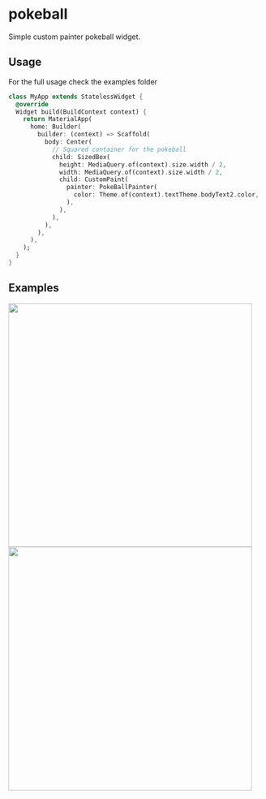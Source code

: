 # pokeball
Simple custom painter pokeball widget.

## Usage
For the full usage check the examples folder
```dart
class MyApp extends StatelessWidget {
  @override
  Widget build(BuildContext context) {
    return MaterialApp(
      home: Builder(
        builder: (context) => Scaffold(
          body: Center(
            // Squared container for the pokeball
            child: SizedBox(
              height: MediaQuery.of(context).size.width / 2,
              width: MediaQuery.of(context).size.width / 2,
              child: CustomPaint(
                painter: PokeBallPainter(
                  color: Theme.of(context).textTheme.bodyText2.color,
                ),
              ),
            ),
          ),
        ),
      ),
    );
  }
}
```
## Examples
<img src="https://user-images.githubusercontent.com/44870331/113492338-f3417e80-94d6-11eb-8889-f0e8a48b37c4.png" height="480"> <img src="https://user-images.githubusercontent.com/44870331/113492387-4b788080-94d7-11eb-8d5f-373603d44e24.png" height="480">
